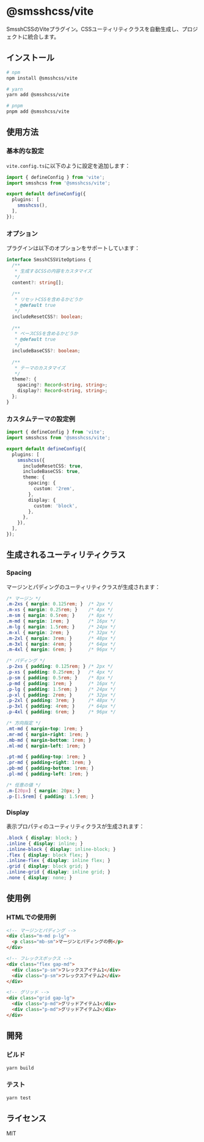 # @smsshcss/vite

SmsshCSSのViteプラグイン。CSSユーティリティクラスを自動生成し、プロジェクトに統合します。

## インストール

```bash
# npm
npm install @smsshcss/vite

# yarn
yarn add @smsshcss/vite

# pnpm
pnpm add @smsshcss/vite
```

## 使用方法

### 基本的な設定

`vite.config.ts`に以下のように設定を追加します：

```typescript
import { defineConfig } from 'vite';
import smsshcss from '@smsshcss/vite';

export default defineConfig({
  plugins: [
    smsshcss(),
  ],
});
```

### オプション

プラグインは以下のオプションをサポートしています：

```typescript
interface SmsshCSSViteOptions {
  /**
   * 生成するCSSの内容をカスタマイズ
   */
  content?: string[];
  
  /**
   * リセットCSSを含めるかどうか
   * @default true
   */
  includeResetCSS?: boolean;
  
  /**
   * ベースCSSを含めるかどうか
   * @default true
   */
  includeBaseCSS?: boolean;
  
  /**
   * テーマのカスタマイズ
   */
  theme?: {
    spacing?: Record<string, string>;
    display?: Record<string, string>;
  };
}
```

### カスタムテーマの設定例

```typescript
import { defineConfig } from 'vite';
import smsshcss from '@smsshcss/vite';

export default defineConfig({
  plugins: [
    smsshcss({
      includeResetCSS: true,
      includeBaseCSS: true,
      theme: {
        spacing: {
          custom: '2rem',
        },
        display: {
          custom: 'block',
        },
      },
    }),
  ],
});
```

## 生成されるユーティリティクラス

### Spacing

マージンとパディングのユーティリティクラスが生成されます：

```css
/* マージン */
.m-2xs { margin: 0.125rem; }  /* 2px */
.m-xs { margin: 0.25rem; }    /* 4px */
.m-sm { margin: 0.5rem; }     /* 8px */
.m-md { margin: 1rem; }       /* 16px */
.m-lg { margin: 1.5rem; }     /* 24px */
.m-xl { margin: 2rem; }       /* 32px */
.m-2xl { margin: 3rem; }      /* 48px */
.m-3xl { margin: 4rem; }      /* 64px */
.m-4xl { margin: 6rem; }      /* 96px */

/* パディング */
.p-2xs { padding: 0.125rem; } /* 2px */
.p-xs { padding: 0.25rem; }   /* 4px */
.p-sm { padding: 0.5rem; }    /* 8px */
.p-md { padding: 1rem; }      /* 16px */
.p-lg { padding: 1.5rem; }    /* 24px */
.p-xl { padding: 2rem; }      /* 32px */
.p-2xl { padding: 3rem; }     /* 48px */
.p-3xl { padding: 4rem; }     /* 64px */
.p-4xl { padding: 6rem; }     /* 96px */

/* 方向指定 */
.mt-md { margin-top: 1rem; }
.mr-md { margin-right: 1rem; }
.mb-md { margin-bottom: 1rem; }
.ml-md { margin-left: 1rem; }

.pt-md { padding-top: 1rem; }
.pr-md { padding-right: 1rem; }
.pb-md { padding-bottom: 1rem; }
.pl-md { padding-left: 1rem; }

/* 任意の値 */
.m-[20px] { margin: 20px; }
.p-[1.5rem] { padding: 1.5rem; }
```

### Display

表示プロパティのユーティリティクラスが生成されます：

```css
.block { display: block; }
.inline { display: inline; }
.inline-block { display: inline-block; }
.flex { display: block flex; }
.inline-flex { display: inline flex; }
.grid { display: block grid; }
.inline-grid { display: inline grid; }
.none { display: none; }
```

## 使用例

### HTMLでの使用例

```html
<!-- マージンとパディング -->
<div class="m-md p-lg">
  <p class="mb-sm">マージンとパディングの例</p>
</div>

<!-- フレックスボックス -->
<div class="flex gap-md">
  <div class="p-sm">フレックスアイテム1</div>
  <div class="p-sm">フレックスアイテム2</div>
</div>

<!-- グリッド -->
<div class="grid gap-lg">
  <div class="p-md">グリッドアイテム1</div>
  <div class="p-md">グリッドアイテム2</div>
</div>
```

## 開発

### ビルド

```bash
yarn build
```

### テスト

```bash
yarn test
```

## ライセンス

MIT 